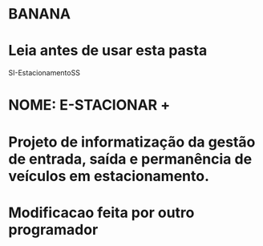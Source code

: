 # BANANA
# Leia antes de usar esta pasta
SI-EstacionamentoSS
# NOME: E-STACIONAR +
# Projeto de informatização da gestão de entrada, saída e permanência de veículos em estacionamento.
# Modificacao feita por outro programador

